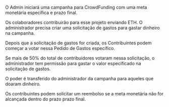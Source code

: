 <p>
O Admin iniciará uma campanha para CrowdFunding com uma meta monetária específica e
prazo final.

Os colaboradores contribuirão para esse projeto enviando ETH.
O administrador precisa criar uma solicitação de gastos para gastar dinheiro na campanha.

Depois que a solicitação de gastos for criada, os Contribuintes podem começar a votar nessa
Pedido de Gastos específico.

Se mais de 50% do total de contribuidores votaram nessa solicitação, o administrador
tem permissão para gastar o valor especificado na solicitação de gastos.

O poder é transferido do administrador da campanha para aqueles que doaram dinheiro.

Os contribuintes podem solicitar um reembolso se a meta monetária não for alcançada dentro do prazo
prazo final.

</p>
